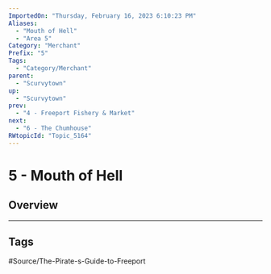 ```yaml
---
ImportedOn: "Thursday, February 16, 2023 6:10:23 PM"
Aliases:
  - "Mouth of Hell"
  - "Area 5"
Category: "Merchant"
Prefix: "5"
Tags:
  - "Category/Merchant"
parent:
  - "Scurvytown"
up:
  - "Scurvytown"
prev:
  - "4 - Freeport Fishery & Market"
next:
  - "6 - The Chumhouse"
RWtopicId: "Topic_5164"
---
```

# 5 - Mouth of Hell
## Overview

---
## Tags
#Source/The-Pirate-s-Guide-to-Freeport

